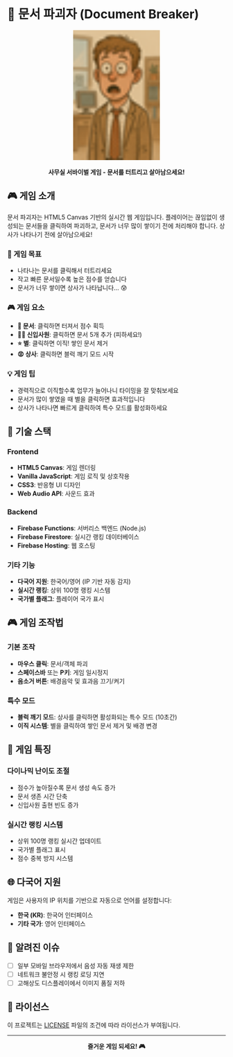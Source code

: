# 📄 문서 파괴자 (Document Breaker)

<p align="center">
  <img src="images/office_newbie.png" alt="Document Breaker" width="200"/>
</p>

<p align="center">
  <strong>사무실 서바이벌 게임 - 문서를 터트리고 살아남으세요!</strong>
</p>

## 🎮 게임 소개

문서 파괴자는 HTML5 Canvas 기반의 실시간 웹 게임입니다. 플레이어는 끊임없이 생성되는 문서들을 클릭하여 파괴하고, 문서가 너무 많이 쌓이기 전에 처리해야 합니다. 상사가 나타나기 전에 살아남으세요!

### 🎯 게임 목표
- 나타나는 문서를 클릭해서 터트리세요
- 작고 빠른 문서일수록 높은 점수를 얻습니다
- 문서가 너무 쌓이면 상사가 나타납니다... 😰

### 🎮 게임 요소
- **📄 문서**: 클릭하면 터져서 점수 획득
- **👨‍💼 신입사원**: 클릭하면 문서 5개 추가 (피하세요!)
- **⭐ 별**: 클릭하면 이직! 쌓인 문서 제거
- **😡 상사**: 클릭하면 블럭 깨기 모드 시작

### 💡 게임 팁
- 경력직으로 이직할수록 업무가 늘어나니 타이밍을 잘 맞춰보세요
- 문서가 많이 쌓였을 때 별을 클릭하면 효과적입니다
- 상사가 나타나면 빠르게 클릭하여 특수 모드를 활성화하세요

## 🚀 기술 스택

### Frontend
- **HTML5 Canvas**: 게임 렌더링
- **Vanilla JavaScript**: 게임 로직 및 상호작용
- **CSS3**: 반응형 UI 디자인
- **Web Audio API**: 사운드 효과

### Backend
- **Firebase Functions**: 서버리스 백엔드 (Node.js)
- **Firebase Firestore**: 실시간 랭킹 데이터베이스
- **Firebase Hosting**: 웹 호스팅

### 기타 기능
- **다국어 지원**: 한국어/영어 (IP 기반 자동 감지)
- **실시간 랭킹**: 상위 100명 랭킹 시스템
- **국가별 플래그**: 플레이어 국가 표시

## 🎮 게임 조작법

### 기본 조작
- **마우스 클릭**: 문서/객체 파괴
- **스페이스바** 또는 **P키**: 게임 일시정지
- **음소거 버튼**: 배경음악 및 효과음 끄기/켜기

### 특수 모드
- **블럭 깨기 모드**: 상사를 클릭하면 활성화되는 특수 모드 (10초간)
- **이직 시스템**: 별을 클릭하여 쌓인 문서 제거 및 배경 변경

## 🎯 게임 특징

### 다이나믹 난이도 조절
- 점수가 높아질수록 문서 생성 속도 증가
- 문서 생존 시간 단축
- 신입사원 출현 빈도 증가

### 실시간 랭킹 시스템
- 상위 100명 랭킹 실시간 업데이트
- 국가별 플래그 표시
- 점수 중복 방지 시스템

## 🌐 다국어 지원

게임은 사용자의 IP 위치를 기반으로 자동으로 언어를 설정합니다:

- **한국 (KR)**: 한국어 인터페이스
- **기타 국가**: 영어 인터페이스

## 🐛 알려진 이슈

- [ ] 일부 모바일 브라우저에서 음성 자동 재생 제한
- [ ] 네트워크 불안정 시 랭킹 로딩 지연
- [ ] 고해상도 디스플레이에서 이미지 품질 저하

## 📝 라이선스

이 프로젝트는 [LICENSE](LICENSE) 파일의 조건에 따라 라이선스가 부여됩니다.

---

<p align="center">
  <strong>즐거운 게임 되세요! 🎮</strong>
</p>